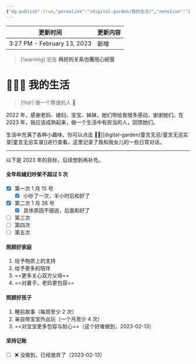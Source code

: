 ```yaml
---
{"dg-publish":true,"permalink":"/digital-garden/我的生活/","noteIcon":"2"}
---
```



| 更新时间                        | 更新内容 |
| --------------------------- | ---- |
| 3:27 PM - February 13, 2023 | 新增   |


> [!warning] 忠告
> **再好的关系也需用心经营**

# 👨‍👩‍👧 我的生活

> [!tldr] 做一个靠谱的人 🧡

2022 年，感谢老妈、媳妇、宝宝、妹妹，她们带给我很多感动，谢谢她们。在 2023 年，我应该成熟起来，做一个生活中有担当的人，回馈她们。

生活中充满了各种小趣味，你可以点击 🧒🏻[[digital-garden/童言无忌/童言无忌实录\|童言无忌实录]]进行查看，这里记录了我和我女儿的一些日常对话。

---

以下是 2023 年的目标，后续想到再补充。

#### 全年和媳妇吵架不超过 5 次

- [x] 第一次 1 月 15 号
  - [x] 小吵了一次，半小时后和好了
- [x] 第二次 1 月 26 号
  - [x] 具体原因不细说，后面和好了
- [ ] 第三次 
- [ ] 第四次  
- [ ] 第五次

#### 照顾好家庭

1. 给予物质上的支持
2. 给予更多的陪伴
3. ==更多关心双方父母==
4. ==对妻子、老妈更包容==

#### 照顾好孩子

1. 睡前故事（每周至少 2 次）
2. 亲自带宝宝外出玩（一个月至少 4 次）
3. ==对宝宝更多包容与耐心==（这个好难做到，2023-02-13）

#### 坚持记账

- [ ] ❌ 没做到，已经放弃了（2023-02-13）
